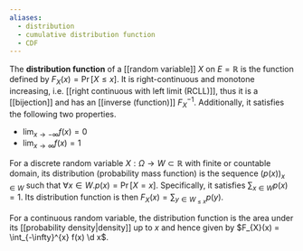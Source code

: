 ```yaml
---
aliases:
  - distribution
  - cumulative distribution function
  - CDF
---
```


The **distribution function** of a [[random variable]] $X$ on $E = \mathbb{R}$ is the function defined by $F_{X}(x) = \Pr[X \leq x]$. It is right-continuous and monotone increasing, i.e. [[right continuous with left limit (RCLL)]], thus it is a [[bijection]] and has an [[inverse (function)]] $F_{X}^{-1}$. Additionally, it satisfies the following two properties.
- $\lim_{ x \to -\infty }f(x) = 0$
- $\lim_{ x \to \infty } f(x) = 1$

For a discrete random variable $X : \Omega \to W \subset \mathbb{R}$ with finite or countable domain, its distribution (probability mass function) is the sequence $(p(x))_{x \in W}$ such that $\forall x \in W. p(x) = \Pr[X =x]$. Specifically, it satisfies $\sum_{x \in W} p(x) = 1$. Its distribution function is then $F_{X}(x) = \sum_{y \in W_{\leq x}}p(y)$.


For a continuous random variable, the distribution function is the area under its [[probability density|density]] up to $x$ and hence given by $F_{X}(x) = \int_{-\infty}^{x} f(x) \d x$.